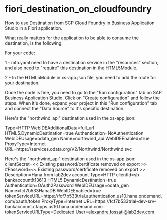# fiori_destination_on_cloudfoundry
How to use Destination from SCP Cloud Foundry in Business Application Studio in a Fiori application.

What really matters for the application to be able to consume the destination, is the following:

For your code:

1 - mta.yaml need to have a destination service in the "resources" section, and also need to "require" this destination in the HTML5Module.

2 - In the HTML5Module in xs-app.json file, you need to add the route for your destination.

Once the code is fine, you need to go to the "Run configuration" tab on SAP Business Application Studio.
Click on "Create configuration" and follow the steps.
When it's done, expand your project in this "Run configuration" tab and connect the "Data Source" to it's specific destination.

Here's the "northwind_api" destination used in the xs-app.json:

Type=HTTP
WebIDEAdditionalData=full_url
HTML5.DynamicDestination=true
Authentication=NoAuthentication
WebIDEUsage=odata_gen
Name=northwind_api
WebIDEEnabled=true
ProxyType=Internet
URL=https\://services.odata.org/V2/Northwind/Northwind.svc


Here's the "northwind_api" destination used in the xs-app.json:
clientSecret=<< Existing password/certificate removed on export >>
#Password=<< Existing password/certificate removed on export >>
Description=Hana from lab2dev account
Type=HTTP
clientId=sb-bankaccount\!t13613
HTML5.DynamicDestination=true
Authentication=OAuth2Password
WebIDEUsage=odata_gen
Name=fcf7b533HanaDB
WebIDEEnabled=true
tokenServiceURL=https\://fcf7b533trial.authentication.us10.hana.ondemand.com/oauth/token
ProxyType=Internet
URL=https\://fcf7b533trial-dev-srv-bankaccount.cfapps.us10.hana.ondemand.com
tokenServiceURLType=Dedicated
User=alexandre.fossati@lab2dev.com
